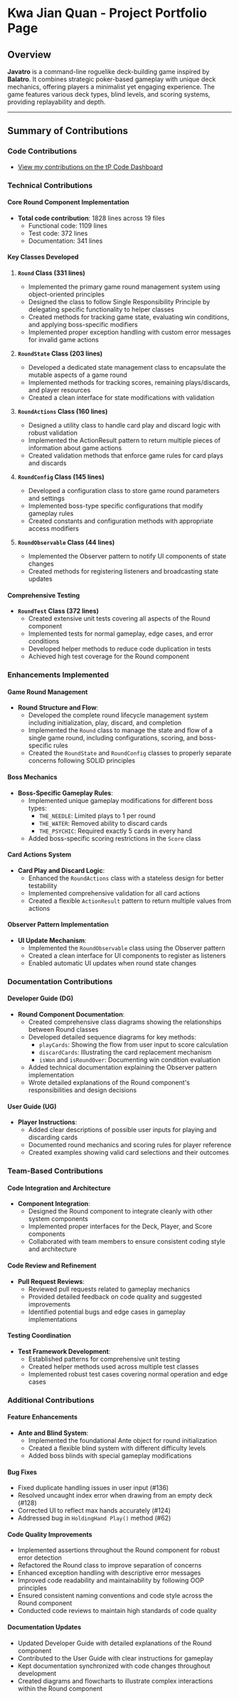 # Kwa Jian Quan - Project Portfolio Page

## Overview

**Javatro** is a command-line roguelike deck-building game inspired by **Balatro**. It combines strategic poker-based gameplay with unique deck mechanics, offering players a minimalist yet engaging experience. The game features various deck types, blind levels, and scoring systems, providing replayability and depth.

---

## Summary of Contributions

### Code Contributions
- [View my contributions on the tP Code Dashboard](https://nus-cs2113-ay2425s2.github.io/tp-dashboard/?search=k-j-q&breakdown=true&sort=groupTitle%20dsc&sortWithin=title&since=2025-02-21&timeframe=commit&mergegroup=&groupSelect=groupByRepos&checkedFileTypes=docs~functional-code~test-code~other)

### Technical Contributions

#### Core Round Component Implementation
- **Total code contribution**: 1828 lines across 19 files
  - Functional code: 1109 lines
  - Test code: 372 lines
  - Documentation: 341 lines

#### Key Classes Developed
1. **`Round` Class (331 lines)**
   - Implemented the primary game round management system using object-oriented principles
   - Designed the class to follow Single Responsibility Principle by delegating specific functionality to helper classes
   - Created methods for tracking game state, evaluating win conditions, and applying boss-specific modifiers
   - Implemented proper exception handling with custom error messages for invalid game actions

2. **`RoundState` Class (203 lines)**
   - Developed a dedicated state management class to encapsulate the mutable aspects of a game round
   - Implemented methods for tracking scores, remaining plays/discards, and player resources
   - Created a clean interface for state modifications with validation

3. **`RoundActions` Class (160 lines)**
   - Designed a utility class to handle card play and discard logic with robust validation
   - Implemented the ActionResult pattern to return multiple pieces of information about game actions
   - Created validation methods that enforce game rules for card plays and discards

4. **`RoundConfig` Class (145 lines)**
   - Developed a configuration class to store game round parameters and settings
   - Implemented boss-type specific configurations that modify gameplay rules
   - Created constants and configuration methods with appropriate access modifiers

5. **`RoundObservable` Class (44 lines)**
   - Implemented the Observer pattern to notify UI components of state changes
   - Created methods for registering listeners and broadcasting state updates

#### Comprehensive Testing
- **`RoundTest` Class (372 lines)**
   - Created extensive unit tests covering all aspects of the Round component
   - Implemented tests for normal gameplay, edge cases, and error conditions
   - Developed helper methods to reduce code duplication in tests
   - Achieved high test coverage for the Round component

### Enhancements Implemented

#### Game Round Management
- **Round Structure and Flow**:
  - Developed the complete round lifecycle management system including initialization, play, discard, and completion
  - Implemented the `Round` class to manage the state and flow of a single game round, including configurations, scoring, and boss-specific rules
  - Created the `RoundState` and `RoundConfig` classes to properly separate concerns following SOLID principles

#### Boss Mechanics
- **Boss-Specific Gameplay Rules**:
  - Implemented unique gameplay modifications for different boss types:
    - `THE_NEEDLE`: Limited plays to 1 per round
    - `THE_WATER`: Removed ability to discard cards
    - `THE_PSYCHIC`: Required exactly 5 cards in every hand
  - Added boss-specific scoring restrictions in the `Score` class

#### Card Actions System
- **Card Play and Discard Logic**:
  - Enhanced the `RoundActions` class with a stateless design for better testability
  - Implemented comprehensive validation for all card actions
  - Created a flexible `ActionResult` pattern to return multiple values from actions

#### Observer Pattern Implementation
- **UI Update Mechanism**:
  - Implemented the `RoundObservable` class using the Observer pattern
  - Created a clean interface for UI components to register as listeners
  - Enabled automatic UI updates when round state changes

### Documentation Contributions

#### Developer Guide (DG)
- **Round Component Documentation**:
  - Created comprehensive class diagrams showing the relationships between Round classes
  - Developed detailed sequence diagrams for key methods:
    - `playCards`: Showing the flow from user input to score calculation
    - `discardCards`: Illustrating the card replacement mechanism
    - `isWon` and `isRoundOver`: Documenting win condition evaluation
  - Added technical documentation explaining the Observer pattern implementation
  - Wrote detailed explanations of the Round component's responsibilities and design decisions

#### User Guide (UG)
- **Player Instructions**:
  - Added clear descriptions of possible user inputs for playing and discarding cards
  - Documented round mechanics and scoring rules for player reference
  - Created examples showing valid card selections and their outcomes

### Team-Based Contributions

#### Code Integration and Architecture
- **Component Integration**:
  - Designed the Round component to integrate cleanly with other system components
  - Implemented proper interfaces for the Deck, Player, and Score components
  - Collaborated with team members to ensure consistent coding style and architecture

#### Code Review and Refinement
- **Pull Request Reviews**:
  - Reviewed pull requests related to gameplay mechanics
  - Provided detailed feedback on code quality and suggested improvements
  - Identified potential bugs and edge cases in gameplay implementations

#### Testing Coordination
- **Test Framework Development**:
  - Established patterns for comprehensive unit testing
  - Created helper methods used across multiple test classes
  - Implemented robust test cases covering normal operation and edge cases
  

### Additional Contributions

#### Feature Enhancements
- **Ante and Blind System**:
  - Implemented the foundational Ante object for round initialization
  - Created a flexible blind system with different difficulty levels
  - Added boss blinds with special gameplay modifications

#### Bug Fixes
- Fixed duplicate handling issues in user input (#136)
- Resolved uncaught index error when drawing from an empty deck (#128)
- Corrected UI to reflect max hands accurately (#124)
- Addressed bug in `HoldingHand Play()` method (#62)

#### Code Quality Improvements
- Implemented assertions throughout the Round component for robust error detection
- Refactored the Round class to improve separation of concerns
- Enhanced exception handling with descriptive error messages
- Improved code readability and maintainability by following OOP principles
- Ensured consistent naming conventions and code style across the Round component
- Conducted code reviews to maintain high standards of code quality

#### Documentation Updates
- Updated Developer Guide with detailed explanations of the Round component
- Contributed to the User Guide with clear instructions for gameplay
- Kept documentation synchronized with code changes throughout development
- Created diagrams and flowcharts to illustrate complex interactions within the Round component